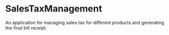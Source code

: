# SalesTaxManagement
An application for managing sales tax for different products and generating the final bill receipt.
